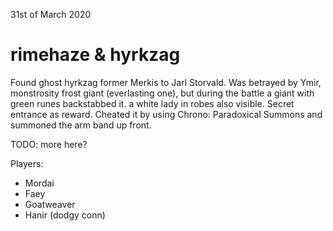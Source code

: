 31st of March 2020
# rimehaze & hyrkzag
Found ghost hyrkzag former Merkis to Jarl Storvald. Was betrayed by Ymir, monstrosity frost giant (everlasting one), but during the battle a giant with green runes backstabbed it. a white lady in robes also visible. Secret entrance as reward. Cheated it by using Chrono: Paradoxical Summons and summoned the arm band up front.

TODO: more here?

Players:
- Mordai
- Faey
- Goatweaver
- Hanir (dodgy conn)